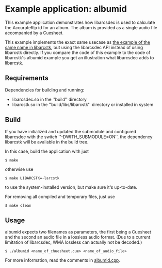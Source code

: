 # Example application: albumid

This example application demonstrates how libarcsdec is used to calculate the
AccurateRip id for an album. The album is provided as a single audio file
accompanied by a Cuesheet.

This example implements the exact same usecase as
[the example of the same name in libarcstk](
https://github.com/crf8472/libarcstk/tree/main/examples/albumid/),
but using the libarcsdec API instead of using libarcstk directly. If you compare
the code of this example to the code of libarcstk's albumid example you get an
illustration what libarcsdec adds to libarcstk.


## Requirements

Dependencies for building and running:

- libarcsdec.so in the ''build'' directory
- libarcstk.so in the ''build/libs/libarcstk'' directory or installed in system


## Build

If you have initialized and updated the submodule and configured libarcsdec
with the switch ''-DWITH_SUBMODULE=ON'', the dependency libarcstk will be
available in the build tree.

In this case, build the application with just

	$ make

otherwise use

	$ make LIBARCSTK=-larcstk

to use the system-installed version, but make sure it's up-to-date.

For removing all compiled and temporary files, just use

	$ make clean


## Usage

albumid expects two filenames as parameters, the first being a Cuesheet and
the second an audio file in a lossless audio format. (Due to a current
limitation of libarcsdec, WMA lossless can actually not be decoded.)

	$ ./albumid <name_of_chuesheet.cue> <name_of_audio_file>

For more information, read the comments in [albumid.cpp](./albumid.cpp).

